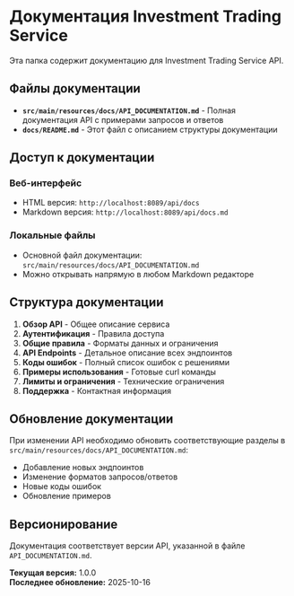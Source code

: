 # Документация Investment Trading Service

Эта папка содержит документацию для Investment Trading Service API.

## Файлы документации

- **`src/main/resources/docs/API_DOCUMENTATION.md`** - Полная документация API с примерами запросов и ответов
- **`docs/README.md`** - Этот файл с описанием структуры документации

## Доступ к документации

### Веб-интерфейс
- HTML версия: `http://localhost:8089/api/docs`
- Markdown версия: `http://localhost:8089/api/docs.md`

### Локальные файлы
- Основной файл документации: `src/main/resources/docs/API_DOCUMENTATION.md`
- Можно открывать напрямую в любом Markdown редакторе

## Структура документации

1. **Обзор API** - Общее описание сервиса
2. **Аутентификация** - Правила доступа
3. **Общие правила** - Форматы данных и ограничения
4. **API Endpoints** - Детальное описание всех эндпоинтов
5. **Коды ошибок** - Полный список ошибок с решениями
6. **Примеры использования** - Готовые curl команды
7. **Лимиты и ограничения** - Технические ограничения
8. **Поддержка** - Контактная информация

## Обновление документации

При изменении API необходимо обновить соответствующие разделы в `src/main/resources/docs/API_DOCUMENTATION.md`:

- Добавление новых эндпоинтов
- Изменение форматов запросов/ответов  
- Новые коды ошибок
- Обновление примеров

## Версионирование

Документация соответствует версии API, указанной в файле `API_DOCUMENTATION.md`.

**Текущая версия:** 1.0.0  
**Последнее обновление:** 2025-10-16